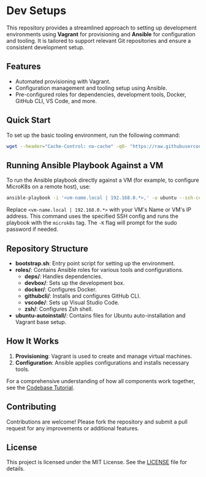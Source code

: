 # Dev Setups

This repository provides a streamlined approach to setting up development environments using **Vagrant** for provisioning and **Ansible** for configuration and tooling. It is tailored to support relevant Git repositories and ensure a consistent development setup.

## Features
- Automated provisioning with Vagrant.
- Configuration management and tooling setup using Ansible.
- Pre-configured roles for dependencies, development tools, Docker, GitHub CLI, VS Code, and more.

## Quick Start
To set up the basic tooling environment, run the following command:


```bash
wget --header="Cache-Control: no-cache" -qO- "https://raw.githubusercontent.com/arslan-qamar/devsetups/refs/heads/main/bootstrap.sh?ts=$(date +%s)" | bash -s "main.yml" "localhost," "local" "install" "deps,devbox,docker,githubcli,vscode"
```

## Running Ansible Playbook Against a VM
To run the Ansible playbook directly against a VM (for example, to configure MicroK8s on a remote host), use:

```bash
ansible-playbook -i '<vm-name.local | 192.168.0.*>,' -u ubuntu --ssh-common-args="-F $VAGRANT_SSH_CFG " $MAIN_ANSIBLE  --extra-vars "state=present target_hosts=<vm-name.local | 192.168.0.*>" -t="microk8s" -K
```

Replace `<vm-name.local | 192.168.0.*>` with your VM's Name or VM's IP address. This command uses the specified SSH config and runs the playbook with the `microk8s` tag. The `-K` flag will prompt for the sudo password if needed.

## Repository Structure
- **bootstrap.sh**: Entry point script for setting up the environment.
- **roles/**: Contains Ansible roles for various tools and configurations.
  - **deps/**: Handles dependencies.
  - **devbox/**: Sets up the development box.
  - **docker/**: Configures Docker.
  - **githubcli/**: Installs and configures GitHub CLI.
  - **vscode/**: Sets up Visual Studio Code.
  - **zsh/**: Configures Zsh shell.
- **ubuntu-autoinstall/**: Contains files for Ubuntu auto-installation and Vagrant base setup.

## How It Works
1. **Provisioning**: Vagrant is used to create and manage virtual machines.
2. **Configuration**: Ansible applies configurations and installs necessary tools.

For a comprehensive understanding of how all components work together, see the [Codebase Tutorial](Codebase%20Tutorial/index.md).

## Contributing
Contributions are welcome! Please fork the repository and submit a pull request for any improvements or additional features.

## License
This project is licensed under the MIT License. See the [LICENSE](LICENSE) file for details.



